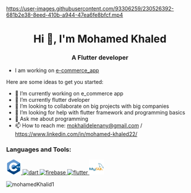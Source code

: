 https://user-images.githubusercontent.com/93306259/230526392-681b2e38-8eed-410b-a944-47ea6fe8bfcf.mp4
<h1 align="center">Hi 👋, I'm Mohamed Khaled</h1>
<h3 align="center">A Flutter developer</h3>

- I am working on [e-commerce_app](https://github.com/mohamedKhalid1/e_commerce_app.git)

Here are some ideas to get you started:

- 🔭 I’m currently working on  e_commerce app
- 🌱 I’m currently flutter dveloper
- 👯 I’m looking to collaborate on big projects with big companies
- 🤔 I’m looking for help with flutter framework and programming basics
- 💬 Ask me about programming 
- 📫 How to reach me: mokhalidelenany@gmail.com / https://www.linkedin.com/in/mohamed-khaled22/

<h3 align="left">Languages and Tools:</h3>
<p align="left"> <a href="https://www.w3schools.com/cpp/" target="_blank" rel="noreferrer"> <img src="https://raw.githubusercontent.com/devicons/devicon/master/icons/cplusplus/cplusplus-original.svg" alt="cplusplus" width="40" height="40"/> </a> <a href="https://dart.dev" target="_blank" rel="noreferrer"> <img src="https://www.vectorlogo.zone/logos/dartlang/dartlang-icon.svg" alt="dart" width="40" height="40"/> </a> <a href="https://firebase.google.com/" target="_blank" rel="noreferrer"> <img src="https://www.vectorlogo.zone/logos/firebase/firebase-icon.svg" alt="firebase" width="40" height="40"/> </a> <a href="https://flutter.dev" target="_blank" rel="noreferrer"> <img src="https://www.vectorlogo.zone/logos/flutterio/flutterio-icon.svg" alt="flutter" width="40" height="40"/> </a> <a href="https://www.mysql.com/" target="_blank" rel="noreferrer"> <img src="https://raw.githubusercontent.com/devicons/devicon/master/icons/mysql/mysql-original-wordmark.svg" alt="mysql" width="40" height="40"/> </a> </p>

<p><img align="center" src="https://github-readme-stats.vercel.app/api/top-langs?username=mohamedKhalid1&show_icons=true&locale=en&layout=compact" alt="mohamedKhalid1" /></p>
